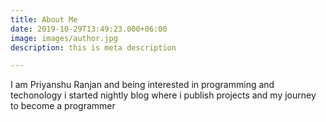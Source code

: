```yaml
---
title: About Me
date: 2019-10-29T13:49:23.000+06:00
image: images/author.jpg
description: this is meta description

---
```

I am Priyanshu Ranjan and being interested in programming and techonology i started nightly blog where i publish projects and my journey to become a programmer
